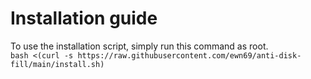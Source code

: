 # Installation guide
To use the installation script, simply run this command as root. 
<br>
``bash <(curl -s https://raw.githubusercontent.com/ewn69/anti-disk-fill/main/install.sh)``
